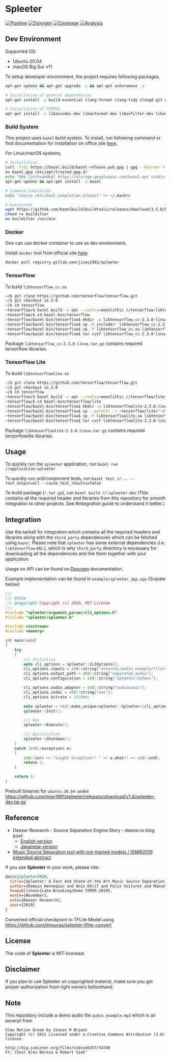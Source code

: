# Spleeter

[![Pipeline](https://img.shields.io/badge/pipeline-status-status.svg)](https://gitlab.com/jinay1991/spleeter/pipelines)
[![Doxygen](https://img.shields.io/badge/doc-doxygen-blue.svg)](https://jinay1991.gitlab.io/spleeter/doc/html/index.html)
[![Coverage](https://img.shields.io/badge/coverage-report-green.svg)](https://jinay1991.gitlab.io/spleeter/coverage/index.html)
[![Analysis](https://img.shields.io/badge/static-analysis-orange.svg)](https://jinay1991.gitlab.io/spleeter/static_code_analysis_report/)

## Dev Environment

Supported OS:

* Ubuntu 20.04
* macOS Big Sur v11

To setup developer environment, the project requires following packages.

```bash
apt-get update && apt-get upgrade -y && apt-get autoremove -y

# Installation of general dependencies
apt-get install -y build-essential clang-format clang-tidy clangd git git-lfs wget curl gnupg openjdk-11-jdk openjdk-11-jre lcov

# Installation of FFMPEG
apt-get install -y libavcodec-dev libavformat-dev libavfilter-dev libavdevice-dev libswresample-dev libswscale-dev ffmpeg
```

### Build System

This project uses `bazel` build system. To install, run following command or find documentation for installation on office site [here](https://docs.bazel.build/versions/master/install-ubuntu.html#installing-bazel).

For Linux/macOS systems,

```bash
# Installation
curl -fsSL https://bazel.build/bazel-release.pub.gpg | gpg --dearmor > bazel.gpg
mv bazel.gpg /etc/apt/trusted.gpg.d/
echo "deb [arch=amd64] https://storage.googleapis.com/bazel-apt stable jdk1.8" | tee /etc/apt/sources.list.d/bazel.list
apt-get update && apt-get install -y bazel

# Command Completion
echo "source /etc/bash_completion.d/bazel" >> ~/.bashrc

# Autoformat
wget https://github.com/bazelbuild/buildtools/releases/download/3.5.0/buildifier
chmod +x buildifier
mv buildifier /usr/bin
```

### Docker

One can use docker container to use as dev environment,

Install `docker` tool from official site [here](https://www.docker.com/products/docker-desktop)

```bash
docker pull registry.gitlab.com/jinay1991/spleeter
```
### TensorFlow

To build `libtensorflow_cc.so`

```bash
~/$ git clone https://github.com/tensorflow/tensorflow.git
~/$ git checkout v2.3.0
~/$ cd tensorflow
~tensorflow/$ bazel build -c opt --config=monolithic //tensorflow:libtensorflow_cc.so //tensorflow:install_headers
~tensorflow/$ cd bazel-bin/tensorflow
~tensorflow/bazel-bin/tensorflow$ mkdir -p libtensorflow_cc-2.3.0-linux/include libtensorflow_cc-2.3.0-linux/lib
~tensorflow/bazel-bin/tensorflow$ cp -R include/* libtensorflow_cc-2.3.0-linux/include
~tensorflow/bazel-bin/tensorflow$ cp -P libtensorflow_cc.so libtensorflow_cc.so.2 libtensorflow_cc.so.2.3.0 libtensorflow_cc-2.3.0-linux/lib/
~tensorflow/bazel-bin/tensorflow$ tar cvzf libtensorflow_cc-2.3.0-linux.tar.gz libtensorflow_cc-2.3.0-linux
```

Package `libtensorflow_cc-2.3.0-linux.tar.gz` contains required tensorflow libraries.

### TensorFlow Lite


To build `libtensorflowlite.so`

```bash
~/$ git clone https://github.com/tensorflow/tensorflow.git
~/$ git checkout v2.3.0
~/$ cd tensorflow
~tensorflow/$ bazel build -c opt --config=monolithic //tensorflow/lite:libtensorflowlite.so
~tensorflow/$ cd bazel-bin/tensorflow/lite
~tensorflow/bazel-bin/tensorflow$ mkdir -p libtensorflowlite-2.3.0-linux/include libtensorflowlite-2.3.0-linux/lib
~tensorflow/bazel-bin/tensorflow$ cp --parents -r ~tensorflow/lite/**/**/*.h libtensorflowlite-2.3.0-linux/include
~tensorflow/bazel-bin/tensorflow$ cp -P libtensorflowlite.so libtensorflowlite-2.3.0-linux/lib/
~tensorflow/bazel-bin/tensorflow$ tar cvzf libtensorflowlite-2.3.0-linux.tar.gz libtensorflowlite-2.3.0-linux
```

Package `libtensorflowlite-2.3.0-linux.tar.gz` contains required tensorflowlite libraries.

## Usage

To quickly run the `spleeter` application, run `bazel run //application:spleeter`

To quickly run unit/component tests, run `bazel test //... --test_output=all --cache_test_results=false`

To build package (`*.tar.gz`), run `bazel build //:spleeter-dev` (This contains all the required header and libraries from this repository for smooth integration to other projects. See #integration guide to understand it better.)

## Integration

Use the tarball for integration which contains all the required headers and libraries along with the `third_party` dependencies which can be fetched using `bazel`.
Please note that `spleeter` has some external dependencies (i.e. `libtensorflow` etc.), which is why `third_party` directory is necessary for downloading all the dependencies and link them together with your application.

Usage on API can be found on [Doxygen](https://jinay1991.gitlab.io/spleeter/doc/html/) documentation.

Example implementation can be found in `example/spleeter_app.cpp` (Snipate below)

```cpp
///
/// @file
/// @copyright Copyright (c) 2020, MIT License
///
#include "spleeter/argument_parser/cli_options.h"
#include "spleeter/spleeter.h"

#include <iostream>
#include <memory>

int main(void)
{
    try
    {
        /// Initialize
        auto cli_options = spleeter::CLIOptions{};
        cli_options.inputs = std::string{"external/audio_example/file/audio_example.wav"};
        cli_options.output_path = std::string{"separated_audio"};
        cli_options.configuration = std::string{"spleeter:5stems"};

        cli_options.audio_adapter = std::string{"audionamix"};
        cli_options.codec = std::string{"wav"};
        cli_options.bitrate = 192000;

        auto spleeter = std::make_unique<spleeter::Spleeter>(cli_options);
        spleeter->Init();

        /// Run
        spleeter->Execute();

        /// Deinitialize
        spleeter->Shutdown();
    }
    catch (std::exception& e)
    {
        std::cerr << "Caught Exception!! " << e.what() << std::endl;
        return 1;
    }

    return 0;
}
```

Prebuilt binaries for `ubuntu-20.04-amd64` https://github.com/jinay1991/spleeter/releases/download/v1.4/spleeter-dev.tar.gz

## Reference

- Deezer Research - Source Separation Engine Story - deezer.io blog post:
    * [English version](https://deezer.io/releasing-spleeter-deezer-r-d-source-separation-engine-2b88985e797e)
    * [Japanese version](http://dzr.fm/splitterjp)
- [Music Source Separation tool with pre-trained models / ISMIR2019 extended abstract](http://archives.ismir.net/ismir2019/latebreaking/000036.pdf)

If you use **Spleeter** in your work, please cite:

```BibTeX
@misc{spleeter2019,
  title={Spleeter: A Fast And State-of-the Art Music Source Separation Tool With Pre-trained Models},
  author={Romain Hennequin and Anis Khlif and Felix Voituret and Manuel Moussallam},
  howpublished={Late-Breaking/Demo ISMIR 2019},
  month={November},
  note={Deezer Research},
  year={2019}
}
```

Converted official checkpoint to TFLite Model using https://github.com/tinoucas/spleeter-tflite-convert

## License
The code of **Spleeter** is MIT-licensed.

## Disclaimer
If you plan to use Spleeter on copyrighted material, make sure you get proper authorization from right owners beforehand.

## Note

This repository include a demo audio file `audio_example.mp3` which is an excerpt from

```
Slow Motion Dream by Steven M Bryant
Copyright (c) 2011 Licensed under a Creative Commons Attribution (3.0) license.

http://dig.ccmixter.org/files/stevieb357/34740
Ft: CSoul Alex Beroza & Robert Siek"
```
